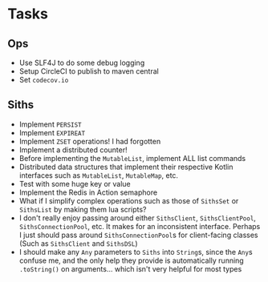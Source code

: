 # Tasks
## Ops
* Use SLF4J to do some debug logging
* Setup CircleCI to publish to maven central 
* Set `codecov.io`

## Siths
* Implement `PERSIST`
* Implement `EXPIREAT`
* Implement `ZSET` operations! I had forgotten
* Implement a distributed counter!
* Before implementing the `MutableList`, implement ALL list commands
* Distributed data structures that implement their respective Kotlin interfaces such as `MutableList`, `MutableMap`,  etc.
* Test with some huge key or value
* Implement the Redis in Action semaphore
* What if I simplify complex operations such as those of `SithsSet` or `SithsList` by making them lua scripts?
* I don't really enjoy passing around either `SithsClient`, `SithsClientPool`, `SithsConnectionPool`, etc. It makes for an inconsistent interface. Perhaps I just should pass around `SithsConnectionPool`s for client-facing classes (Such as `SithsClient` and `SithsDSL`)
* I should make any `Any` parameters to `Siths` into `String`s, since the `Any`s confuse me, and the only help they provide is automatically running `.toString()` on arguments... which isn't very helpful for most types

